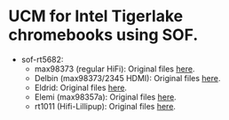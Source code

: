 # UCM for Intel Tigerlake chromebooks using SOF.

* sof-rt5682: 
	* max98373 (regular HiFi): Original files [here](https://github.com/eupnea-linux/ucm-configs/tree/main/upstream/volteer/voxel/sof-rt5682.max98373.voxel).
	* Delbin (max98373/2345 HDMI): Original files [here](https://github.com/eupnea-linux/ucm-configs/tree/main/upstream/volteer/delbin/sof-rt5682.max98373.delbin).
    * Eldrid: Original files [here](https://github.com/eupnea-linux/ucm-configs/tree/main/upstream/volteer/eldrid/sof-rt5682.eldrid).
	* Elemi (max98357a): Original files [here](https://github.com/eupnea-linux/ucm-configs/tree/main/upstream/volteer/chronicler/sof-rt5682.chronicler).
	* rt1011 (Hifi-Lillipup): Original files [here](https://github.com/eupnea-linux/ucm-configs/tree/main/upstream/volteer/lillipup/sof-rt5682.lillipup).
